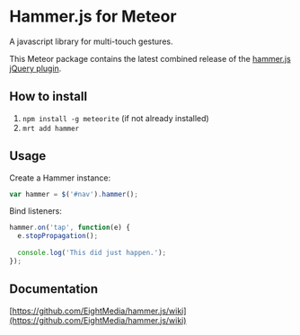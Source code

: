 # Hammer.js for Meteor

A javascript library for multi-touch gestures.

This Meteor package contains the latest combined release of the [hammer.js jQuery plugin](https://github.com/EightMedia/jquery.hammer.js).

## How to install

1. `npm install -g meteorite` (if not already installed)
2. `mrt add hammer`

## Usage

Create a Hammer instance:

```javascript
var hammer = $('#nav').hammer();
```

Bind listeners:

```javascript
hammer.on('tap', function(e) {
  e.stopPropagation();
  
  console.log('This did just happen.');
});
```

## Documentation

[https://github.com/EightMedia/hammer.js/wiki](https://github.com/EightMedia/hammer.js/wiki)